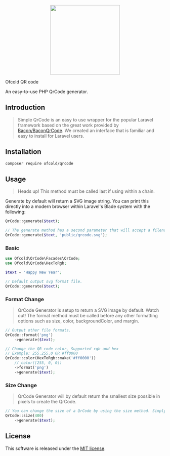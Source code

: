 <p align="center">
	<img src="https://github.com/ofcold/qr-code/raw/master/qr.png" width="220" height="220">
	<p>Ofcold QR code</p>
</p>

An easy-to-use PHP QrCode generator.

## Introduction

> Simple QrCode is an easy to use wrapper for the popular Laravel framework based on the great work provided by [Bacon/BaconQrCode](https://github.com/Bacon/BaconQrCode). We created an interface that is familiar and easy to install for Laravel users.


## Installation

```bash
composer require ofcold/qrcode
```


## Usage

> Heads up! This method must be called last if using within a chain.

Generate by default will return a SVG image string. You can print this directly into a modern browser within Laravel's Blade system with the following:

```php
QrCode::generate($text);

// The generate method has a second parameter that will accept a filename and path to save the QrCode.
QrCode::generate($text, 'public/qrcode.svg');
```

### Basic
```php
use Ofcold\QrCode\Facades\QrCode;
use Ofcold\QrCode\HexToRgb;

$text = 'Happy New Year';

// Default output svg format file.
QrCode::generate($text);
```
### Format Change
> QrCode Generator is setup to return a SVG image by default.
Watch out! The format method must be called before any other formatting options such as size, color, backgroundColor, and margin.

```php
// Output other file formats.
QrCode::format('png')
	->generate($text);

// Change the QR code color, Supported rgb and hex
// Example: 255.255.0 OR #ff0000
QrCode::color(HexToRgb::make('#ff0000'))
	// color([255, 0, 0])
	->format('png')
	->generate($text);
```

### Size Change

> QrCode Generator will by default return the smallest size possible in pixels to create the QrCode.

```php
// You can change the size of a QrCode by using the size method. Simply specify the size desired in pixels using the following syntax:
QrCode::size(400)
	->generate($text);
```

## License

This software is released under the [MIT license](https://opensource.org/licenses/MIT).
